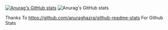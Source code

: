 [![Anurag's GitHub stats](https://github-readme-stats.vercel.app/api?username=BusterSR)](https://github.com/anuraghazra/github-readme-stats)
![Anurag's GitHub stats](https://github-readme-stats.vercel.app/api?username=BusterSR&show_icons=true)

Thanks To https://github.com/anuraghazra/github-readme-stats For Github Stats
